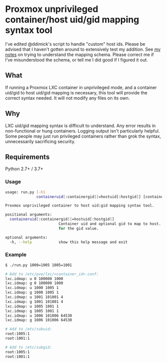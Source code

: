 # Proxmox unprivileged container/host uid/gid mapping syntax tool

I've edited @ddimick's script to handle "custom" host ids. Please be advised that I haven't gotten around to extensively test my addition. See [my notes](https://gist.github.com/chhaugen/3d04bddd64126b15511c63494d11c4d0) on trying to understand the mapping schema.
Please correct me if I've misunderstood the schema, or tell me I did good if I figured it out.

## What

If running a Proxmox LXC container in unprivileged mode, and a container uid/gid to host uid/gid mapping is necessary, this tool will provide the correct syntax needed. It will not modify any files on its own.

## Why

LXC uid/gid mapping syntax is difficult to understand. Any error results in non-functional or hung containers. Logging output isn't particularly helpful. Some people may just run privileged containers rather than grok the syntax, unnecessarily sacrificing security.

## Requirements

Python 2.7+ / 3.7+

### Usage

```bash
usage: run.py [-h]
              containeruid[:containergid][=hostuid[:hostgid]] [containeruid[:containergid][=hostuid[:hostgid]] ...]

Proxmox unprivileged container to host uid:gid mapping syntax tool.

positional arguments:
  containeruid[:containergid][=hostuid[:hostgid]]
                        Container uid and optional gid to map to host. If a gid is not specified, the uid will be used
                        for the gid value.

optional arguments:
  -h, --help            show this help message and exit
```

### Example

```bash
$ ./run.py 1000=1005 1005=1001

# Add to /etc/pve/lxc/<container_id>.conf:
lxc.idmap: u 0 100000 1000
lxc.idmap: g 0 100000 1000
lxc.idmap: u 1000 1005 1
lxc.idmap: g 1000 1005 1
lxc.idmap: u 1001 101001 4
lxc.idmap: g 1001 101001 4
lxc.idmap: u 1005 1001 1
lxc.idmap: g 1005 1001 1
lxc.idmap: u 1006 101006 64530
lxc.idmap: g 1006 101006 64530

# Add to /etc/subuid:
root:1005:1
root:1001:1

# Add to /etc/subgid:
root:1005:1
root:1001:1
```
